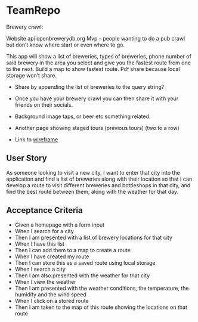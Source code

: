 # TeamRepo
Brewery crawl:

Website api openbrewerydb.org
Mvp - people wanting to do a pub crawl but don’t know where start or even where to go.

This app will show a list of breweries, types of breweries, phone number of said brewery  in the area you select and give you the fastest route from one to the next.
Build a map to show fastest route. 
Pdf share because local storage won’t share. 

- Share by appending the list of breweries to the query string? 

- Once you have your brewery crawl you can then share it with your friends on their socials.

- Background image taps, or beer etc something related. 

- Another page showing staged tours (previous tours) (two to a row) 

- Link to [wireframe](https://docs.google.com/presentation/d/1sa57tjAPviC49wgRLB6-E4JoyQ3QfeO553_733RTJrc/edit#slide=id.p)

## User Story
As someone looking to visit a new city, I want to enter that city into the application and find a list of breweries along with their location so that I can develop a route to visit different breweries and bottleshops in that city, and find the best route between them, along with the weather for that day.

## Acceptance Criteria
- Given a homepage with a form input
- When I search for a city
- Then I am presented with a list of brewery locations for that city
- When I have this list
- Then I can add them to a map to create a route
- When I have created my route
- Then I can store this as a saved route using local storage
- When I search a city
- Then I am also presented with the weather for that city
- When I view the weather
- Then I am presented with the weather conditions, the temperature, the humidity and the wind speed
- When I click on a stored route
- Then I am taken to the map of this route showing the locations on that route